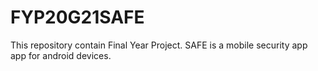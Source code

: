 # FYP20G21SAFE
This repository contain Final Year Project. SAFE is a mobile security app app for android devices.
